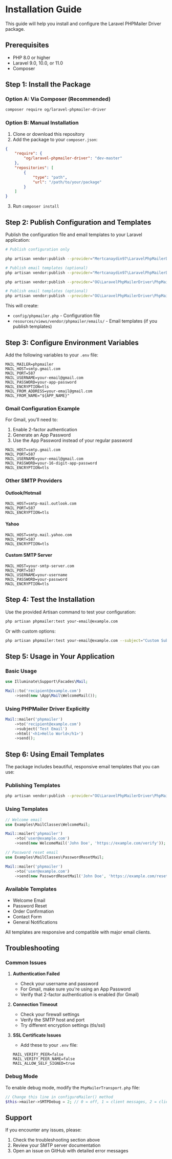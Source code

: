 # Installation Guide

This guide will help you install and configure the Laravel PHPMailer Driver package.

## Prerequisites

- PHP 8.0 or higher
- Laravel 9.0, 10.0, or 11.0
- Composer

## Step 1: Install the Package

### Option A: Via Composer (Recommended)

```bash
composer require og/laravel-phpmailer-driver
```

### Option B: Manual Installation

1. Clone or download this repository
2. Add the package to your `composer.json`:

```json
{
    "require": {
        "og/laravel-phpmailer-driver": "dev-master"
    },
    "repositories": [
        {
            "type": "path",
            "url": "/path/to/your/package"
        }
    ]
}
```

3. Run `composer install`

## Step 2: Publish Configuration and Templates

Publish the configuration file and email templates to your Laravel application:

```bash
# Publish configuration only

php artisan vendor:publish --provider="Mertcanaydin97\LaravelPhpMailerDriver\PhpMailerServiceProvider"

# Publish email templates (optional)
php artisan vendor:publish --provider="Mertcanaydin97\LaravelPhpMailerDriver\PhpMailerServiceProvider" --tag=phpmailer-templates

php artisan vendor:publish --provider="OG\LaravelPhpMailerDriver\PhpMailerServiceProvider"

# Publish email templates (optional)
php artisan vendor:publish --provider="OG\LaravelPhpMailerDriver\PhpMailerServiceProvider" --tag=phpmailer-templates

```

This will create:
- `config/phpmailer.php` - Configuration file
- `resources/views/vendor/phpmailer/emails/` - Email templates (if you publish templates)

## Step 3: Configure Environment Variables

Add the following variables to your `.env` file:

```env
MAIL_MAILER=phpmailer
MAIL_HOST=smtp.gmail.com
MAIL_PORT=587
MAIL_USERNAME=your-email@gmail.com
MAIL_PASSWORD=your-app-password
MAIL_ENCRYPTION=tls
MAIL_FROM_ADDRESS=your-email@gmail.com
MAIL_FROM_NAME="${APP_NAME}"
```

### Gmail Configuration Example

For Gmail, you'll need to:
1. Enable 2-factor authentication
2. Generate an App Password
3. Use the App Password instead of your regular password

```env
MAIL_HOST=smtp.gmail.com
MAIL_PORT=587
MAIL_USERNAME=your-email@gmail.com
MAIL_PASSWORD=your-16-digit-app-password
MAIL_ENCRYPTION=tls
```

### Other SMTP Providers

#### Outlook/Hotmail
```env
MAIL_HOST=smtp-mail.outlook.com
MAIL_PORT=587
MAIL_ENCRYPTION=tls
```

#### Yahoo
```env
MAIL_HOST=smtp.mail.yahoo.com
MAIL_PORT=587
MAIL_ENCRYPTION=tls
```

#### Custom SMTP Server
```env
MAIL_HOST=your-smtp-server.com
MAIL_PORT=587
MAIL_USERNAME=your-username
MAIL_PASSWORD=your-password
MAIL_ENCRYPTION=tls
```

## Step 4: Test the Installation

Use the provided Artisan command to test your configuration:

```bash
php artisan phpmailer:test your-email@example.com
```

Or with custom options:

```bash
php artisan phpmailer:test your-email@example.com --subject="Custom Subject" --message="Custom message"
```

## Step 5: Usage in Your Application

### Basic Usage

```php
use Illuminate\Support\Facades\Mail;

Mail::to('recipient@example.com')
    ->send(new \App\Mail\WelcomeMail());
```

### Using PHPMailer Driver Explicitly

```php
Mail::mailer('phpmailer')
    ->to('recipient@example.com')
    ->subject('Test Email')
    ->html('<h1>Hello World</h1>')
    ->send();
```

## Step 6: Using Email Templates

The package includes beautiful, responsive email templates that you can use:

### Publishing Templates
```bash
php artisan vendor:publish --provider="OG\LaravelPhpMailerDriver\PhpMailerServiceProvider" --tag=phpmailer-templates
```

### Using Templates
```php
// Welcome email
use Examples\MailClasses\WelcomeMail;

Mail::mailer('phpmailer')
    ->to('user@example.com')
    ->send(new WelcomeMail('John Doe', 'https://example.com/verify'));

// Password reset email
use Examples\MailClasses\PasswordResetMail;

Mail::mailer('phpmailer')
    ->to('user@example.com')
    ->send(new PasswordResetMail('John Doe', 'https://example.com/reset'));
```

### Available Templates
- Welcome Email
- Password Reset
- Order Confirmation
- Contact Form
- General Notifications

All templates are responsive and compatible with major email clients.

## Troubleshooting

### Common Issues

1. **Authentication Failed**
   - Check your username and password
   - For Gmail, make sure you're using an App Password
   - Verify that 2-factor authentication is enabled (for Gmail)

2. **Connection Timeout**
   - Check your firewall settings
   - Verify the SMTP host and port
   - Try different encryption settings (tls/ssl)

3. **SSL Certificate Issues**
   - Add these to your `.env` file:
   ```env
   MAIL_VERIFY_PEER=false
   MAIL_VERIFY_PEER_NAME=false
   MAIL_ALLOW_SELF_SIGNED=true
   ```

### Debug Mode

To enable debug mode, modify the `PhpMailerTransport.php` file:

```php
// Change this line in configureMailer() method
$this->mailer->SMTPDebug = 2; // 0 = off, 1 = client messages, 2 = client and server messages
```

## Support

If you encounter any issues, please:
1. Check the troubleshooting section above
2. Review your SMTP server documentation
3. Open an issue on GitHub with detailed error messages 
